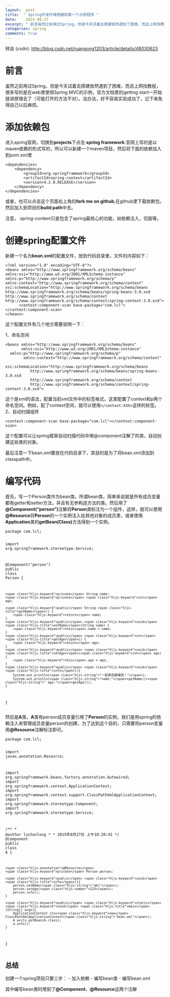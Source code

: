 ```yaml
---
layout:  post
title:  " Spring开发环境搭建和第一个示例程序 "
date:    2015-08-27
excerpt: " 前言虽然之前用过Spring，但是今天试着去搭建依然遇到了困难，而且上网找教程，很多写的是在web里使用SpringMVC的示例，官方文档里的gettingstart一开始就讲原理去了（可能打开的方法不对）。没办法，好不容易实验成功了，记下来免得自己以后麻烦。添加依赖包进入spring官网，切换到projects下点击springframework.官网上写的是以maven依赖的形式写的，所以可以新建一个maven项目，然后将下面的依赖加入到pom.xml里<dependencies><dependency><groupId>org.springframework</groupId><artifactId>spring-context</artifactId><version>4.2.0.RELEASE</version></dependency></dependencies>或者，也可以点击这个页面右上角的forkmeongithub,在github里下载依赖包，然后加入到项目的buildpath中去。注意，spring-context只是包含了spring最核心的功能，如依赖注入，切面等。创建spring配置文件新建一个名为bean.xml的配置文件，放到代码目录里，文件的内容如下：<?xmlversion=1.0encoding=UTF-8?><beansxmlns=http://www.springframework.org/schema/beansxmlns:xsi=http://www.w3.org/2001/XMLSchema-instancexmlns:p=http://www.springframework.org/schema/pxmlns:context=http://www.springframework.org/schema/contextxsi:schemaLocation=http://www.springframework.org/schema/beanshttp://www.springframework.org/schema/beans/spring-beans-3.0.xsdhttp://www.springframework.org/schema/contexthttp://www.springframework.org/schema/context/spring-context-3.0.xsd><context:component-scanbase-package=com.lcl></context:component-scan></beans>这个配置文件有几个地方需要说明一下：1、命名空间<beansxmlns... "
categories: spring 
comments: true
---
```

转自 (csdn): http://blog.csdn.net/ruangong1203/article/details/48030623
<div class="markdown_views">
 <h1 id="前言">前言</h1> 
 <p>虽然之前用过Spring，但是今天试着去搭建依然遇到了困难，而且上网找教程，很多写的是在web里使用Spring MVC的示例，官方文档里的getting start一开始就讲原理去了（可能打开的方法不对）。没办法，好不容易实验成功了，记下来免得自己以后麻烦。</p> 
 <h1 id="添加依赖包">添加依赖包</h1> 
 <p>进入spring官网，切换到<strong>projects</strong>下点击 <strong>spring framework</strong>.官网上写的是以maven依赖的形式写的，所以可以新建一个maven项目，然后将下面的依赖加入到pom.xml里</p> 
 <pre class="prettyprint"><code class=" hljs xml"><span class="hljs-tag">&lt;<span class="hljs-title">dependencies</span>&gt;</span>
    <span class="hljs-tag">&lt;<span class="hljs-title">dependency</span>&gt;</span>
        <span class="hljs-tag">&lt;<span class="hljs-title">groupId</span>&gt;</span>org.springframework<span class="hljs-tag">&lt;/<span class="hljs-title">groupId</span>&gt;</span>
        <span class="hljs-tag">&lt;<span class="hljs-title">artifactId</span>&gt;</span>spring-context<span class="hljs-tag">&lt;/<span class="hljs-title">artifactId</span>&gt;</span>
        <span class="hljs-tag">&lt;<span class="hljs-title">version</span>&gt;</span>4.2.0.RELEASE<span class="hljs-tag">&lt;/<span class="hljs-title">version</span>&gt;</span>
    <span class="hljs-tag">&lt;/<span class="hljs-title">dependency</span>&gt;</span>
<span class="hljs-tag">&lt;/<span class="hljs-title">dependencies</span>&gt;</span>    </code></pre> 
 <p>或者，也可以点击这个页面右上角的<strong>fork me on github</strong>,在github里下载依赖包，然后加入到项目的<strong>build path</strong>中去。 </p> 
 <p>注意， spring-context只是包含了spring最核心的功能，如依赖注入，切面等。</p> 
 <h1 id="创建spring配置文件">创建spring配置文件</h1> 
 <p>新建一个名为<strong>bean.xml</strong>的配置文件，放到代码目录里，文件的内容如下：</p> 
 <pre class="prettyprint"><code class="language-xml hljs "><span class="hljs-pi">&lt;?xml version="1.0" encoding="UTF-8"?&gt;</span>
<span class="hljs-tag">&lt;<span class="hljs-title">beans</span> <span class="hljs-attribute">xmlns</span>=<span class="hljs-value">"http://www.springframework.org/schema/beans"</span> <span class="hljs-attribute">xmlns:xsi</span>=<span class="hljs-value">"http://www.w3.org/2001/XMLSchema-instance"</span> <span class="hljs-attribute">xmlns:p</span>=<span class="hljs-value">"http://www.springframework.org/schema/p"</span> <span class="hljs-attribute">xmlns:context</span>=<span class="hljs-value">"http://www.springframework.org/schema/context"</span> <span class="hljs-attribute">xsi:schemaLocation</span>=<span class="hljs-value">"http://www.springframework.org/schema/beans http://www.springframework.org/schema/beans/spring-beans-3.0.xsd http://www.springframework.org/schema/context http://www.springframework.org/schema/context/spring-context-3.0.xsd"</span>&gt;</span>
      <span class="hljs-tag">&lt;<span class="hljs-title">context:component-scan</span> <span class="hljs-attribute">base-package</span>=<span class="hljs-value">"com.lcl"</span>&gt;</span><span class="hljs-tag">&lt;/<span class="hljs-title">context:component-scan</span>&gt;</span>
<span class="hljs-tag">&lt;/<span class="hljs-title">beans</span>&gt;</span></code></pre> 
 <p>这个配置文件有几个地方需要说明一下：</p> 
 <p>1、命名空间</p> 
 <pre class="prettyprint"><code class=" hljs 1c">&lt;beans xmlns=<span class="hljs-string">"http://www.springframework.org/schema/beans"</span>  
       xmlns:xsi=<span class="hljs-string">"http://www.w3.org/2001/XMLSchema-instance"</span> 
  xmlns:p=<span class="hljs-string">"http://www.springframework.org/schema/p"</span>  
        xmlns:context=<span class="hljs-string">"http://www.springframework.org/schema/context"</span>  
        xsi:schemaLocation=<span class="hljs-string">"http://www.springframework.org/schema/beans </span>
           http:<span class="hljs-comment">//www.springframework.org/schema/beans/spring-beans-3.0.xsd </span>
           http:<span class="hljs-comment">//www.springframework.org/schema/context </span>
           http:<span class="hljs-comment">//www.springframework.org/schema/context/spring-context-3.0.xsd"&gt;</span></code></pre> 
 <p>这个是xml的语法，配置当前xml文件中的标签格式，这里配置了context和p两个命名空间。例如，配了context空间，就可以使用<code>&lt;/context:XXX&gt;</code>这样的标签。  2、自动扫描组件</p> 
 <pre class="prettyprint"><code class=" hljs vhdl">&lt;<span class="hljs-keyword">context</span>:<span class="hljs-keyword">component</span>-scan base-<span class="hljs-keyword">package</span>=<span class="hljs-string">"com.lcl"</span>&gt;&lt;/<span class="hljs-keyword">context</span>:<span class="hljs-keyword">component</span>-scan&gt;</code></pre> 
 <p>这个配置可以让spring框架自动扫描代码中用@component注解了的类，自动创建这些类的对象。</p> 
 <p>最后注意一下bean.xml要放在代码目录下，其目的是为了将bean.xml添加到classpath中。</p> 
 <h1 id="编写代码">编写代码</h1> 
 <p>首先，写一个Person类作为bean类。所谓bean类，简单来说就是所有成员变量都有getter和setter方法，并且有无参构造方法的类。然后用了<strong>@Component(“person”)</strong>注解将<strong>Person</strong>类标注为一个组件，这样，就可以使用<strong>@Resource</strong>将<strong>Person</strong>的一个实例注入给其他对象的成员里，或者使用<strong>Application</strong>类的<strong>getBean(Class)</strong>方法得到一个实例。</p> 
 <pre class="prettyprint"><code class="language-java hljs "><span class="hljs-keyword">package</span> com.lcl;

<span class="hljs-keyword">import</span> org.springframework.stereotype.Service;

<span class="hljs-annotation">@Component</span>(<span class="hljs-string">"person"</span>)
<span class="hljs-keyword">public</span> <span class="hljs-class"><span class="hljs-keyword">class</span> <span class="hljs-title">Person</span> {</span>

    <span class="hljs-keyword">private</span> String name;
    <span class="hljs-keyword">private</span> <span class="hljs-keyword">int</span> age;

    <span class="hljs-keyword">public</span> String <span class="hljs-title">getName</span>() {
        <span class="hljs-keyword">return</span> name;
    }
    <span class="hljs-keyword">public</span> <span class="hljs-keyword">void</span> <span class="hljs-title">setName</span>(String name) {
        <span class="hljs-keyword">this</span>.name = name;
    }
    <span class="hljs-keyword">public</span> <span class="hljs-keyword">int</span> <span class="hljs-title">getAge</span>() {
        <span class="hljs-keyword">return</span> age;
    }
    <span class="hljs-keyword">public</span> <span class="hljs-keyword">void</span> <span class="hljs-title">setAge</span>(<span class="hljs-keyword">int</span> age) {
        <span class="hljs-keyword">this</span>.age = age;
    }
    <span class="hljs-keyword">public</span> <span class="hljs-keyword">void</span> <span class="hljs-title">info</span>(){
        System.out.println(<span class="hljs-string">"一起来吃麻辣烫！"</span>);
        System.out.println(<span class="hljs-string">"name:"</span>+getName()+<span class="hljs-string">" age:"</span>+getAge());
    }
}</code></pre> 
 <p>然后是<strong>A</strong>类，<strong>A</strong>类有person成员变量引用了<strong>Person</strong>的实例，我们是用spring的依赖注入来管理成员变量person的创建，为了达到这个目的，只需要将person变量用<strong>@Resource</strong>注解标注即可。</p> 
 <pre class="prettyprint"><code class="language-java hljs "><span class="hljs-keyword">package</span> com.lcl;

<span class="hljs-keyword">import</span> javax.annotation.Resource;

<span class="hljs-keyword">import</span> org.springframework.beans.factory.annotation.Autowired;
<span class="hljs-keyword">import</span> org.springframework.context.ApplicationContext;
<span class="hljs-keyword">import</span> org.springframework.context.support.ClassPathXmlApplicationContext;
<span class="hljs-keyword">import</span> org.springframework.stereotype.Component;
<span class="hljs-keyword">import</span> org.springframework.stereotype.Service;

<span class="hljs-javadoc">/** *<span class="hljs-javadoctag"> @author</span> luchunlong * * 2015年8月27日 上午10:20:41 */</span>
<span class="hljs-annotation">@Component</span>
<span class="hljs-keyword">public</span> <span class="hljs-class"><span class="hljs-keyword">class</span> <span class="hljs-title">A</span> {</span>

    <span class="hljs-annotation">@Resource</span>
    <span class="hljs-keyword">private</span> Person person;

    <span class="hljs-keyword">public</span> <span class="hljs-keyword">void</span> <span class="hljs-title">info</span>(){
        person.setName(<span class="hljs-string">"abc"</span>);
        person.setAge(<span class="hljs-number">123</span>);
        person.info();
    }

    <span class="hljs-keyword">public</span> <span class="hljs-keyword">static</span> <span class="hljs-keyword">void</span> <span class="hljs-title">main</span>(String[] args){
        ApplicationContext ctx=<span class="hljs-keyword">new</span> ClassPathXmlApplicationContext(<span class="hljs-string">"bean.xml"</span>);
        A a=ctx.getBean(A.class);
        a.info();
    }

}</code></pre> 
 <h2 id="总结">总结</h2> 
 <p>创建一个spring项目只要三步：  - 加入依赖  - 编写bean类  - 编写bean.xml</p> 
 <p>其中编写bean类时用到了<strong>@Component</strong>、<strong>@Resource</strong>这两个注解</p>
</div>